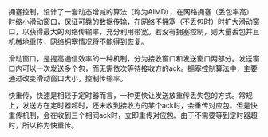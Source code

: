 
拥塞控制，设计了一套动态增减的算法（称为AIMD），在网络拥塞（丢包率高）时缩小滑动窗口，保证可靠的数据传输，在网络不拥塞（不丢包时）时扩大滑动窗口，以获得最大的网络传输率，充分利用带宽。若没有拥塞控制，则大量丢包并且机械地重传，网络拥塞情况将不能得到恢复。

滑动窗口，是提高通信效率的一种机制，分为接收窗口和发送窗口两部分。发送窗口内可以一次发送多个包，而无需依次等待接收方的ack。拥塞控制算法中，主要通过改变滑动窗口大小，控制传输率。

快重传，快速是相较于定时器而言，一种更快让发送放重传丢失包的方式。常规上，发送方在定时器超时，还未收到接收方的某个ack时，会重传对应包。但是快重传机制，会在收到三个相同ack时，立即重传对应包。由于不需要等到定时器超时，所以称为快重传。
